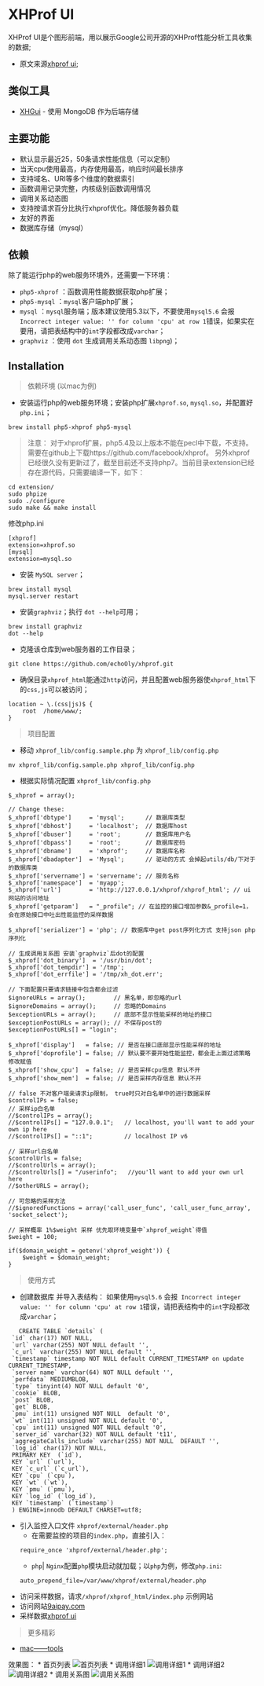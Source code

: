 XHProf UI
=========

XHProf UI是个图形前端，用以展示Google公司开源的XHProf性能分析工具收集的数据; 
* 原文来源[xhprof ui](https://github.com/preinheimer/xhprof);

类似工具
-------------

* [XHGui](https://github.com/perftools/xhgui) - 使用 MongoDB 作为后端存储

主要功能
-------------

* 默认显示最近25，50条请求性能信息（可以定制）
* 当天cpu使用最高，内存使用最高，响应时间最长排序
* 支持域名、URI等多个维度的数据索引
* 函数调用记录完整，内核级别函数调用情况
* 调用关系动态图
* 支持按请求百分比执行xhprof优化。降低服务器负载
* 友好的界面
* 数据库存储（mysql）

依赖
------------

除了能运行php的web服务环境外，还需要一下环境：

* `php5-xhprof` ：函数调用性能数据获取php扩展；
* `php5-mysql` ：`mysql`客户端php扩展；
* `mysql` ：`mysql`服务端；版本建议使用5.3以下，不要使用`mysql5.6` 会报` Incorrect integer value: '' for column 'cpu' at row 1`错误，如果实在要用，请把表结构中的`int`字段都改成`varchar`；
* `graphviz` ：使用 `dot` 生成调用关系动态图 `libpng`)；

Installation
-------------
> 依赖环境 (以mac为例)

* 安装运行php的web服务环境；安装php扩展`xhprof.so`, `mysql.so`，并配置好`php.ini`；
```angularjs
brew install php5-xhprof php5-mysql
```

> 注意：
> 对于xhprof扩展，php5.4及以上版本不能在pecl中下载，不支持。需要在github上下载https://github.com/facebook/xhprof。
> 另外xhprof已经很久没有更新过了，截至目前还不支持php7。当前目录extension已经存在源代码，只需要编译一下，如下：
```
cd extension/
sudo phpize
sudo ./configure 
sudo make && make install
```

修改php.ini
```angularjs
[xhprof]
extension=xhprof.so
[mysql]
extension=mysql.so
```
* 安装 `MySQL server`；
```angularjs
brew install mysql
mysql.server restart
```
* 安装`graphviz`；执行 `dot --help`可用；
```angularjs
brew install graphviz
dot --help
```
* 克隆该仓库到web服务器的工作目录；
```angularjs
git clone https://github.com/echoOly/xhprof.git
```
* 确保目录`xhprof_html`能通过`http`访问，并且配置web服务器使`xhprof_html`下的`css,js`可以被访问；
```angularjs
location ~ \.(css|js)$ {
    root  /home/www/;
}
```
> 项目配置
* 移动 `xhprof_lib/config.sample.php` 为 `xhprof_lib/config.php`
```angularjs
mv xhprof_lib/config.sample.php xhprof_lib/config.php
```
* 根据实际情况配置 `xhprof_lib/config.php`

```angularjs
$_xhprof = array();

// Change these:
$_xhprof['dbtype']     = 'mysql';      // 数据库类型
$_xhprof['dbhost']     = 'localhost';  // 数据库host
$_xhprof['dbuser']     = 'root';       // 数据库用户名
$_xhprof['dbpass']     = 'root';       // 数据库密码
$_xhprof['dbname']     = 'xhprof';     // 数据库名称
$_xhprof['dbadapter']  = 'Mysql';      // 驱动的方式 会掉起utils/db/下对于的数据库类
$_xhprof['servername'] = 'servername'; // 服务名称
$_xhprof['namespace']  = 'myapp';
$_xhprof['url']        = 'http://127.0.0.1/xhprof/xhprof_html'; // ui网站的访问地址
$_xhprof['getparam']   = "_profile"; // 在监控的接口增加参数&_profile=1，会在原始接口中吐出性能监控的采样数据

$_xhprof['serializer'] = 'php'; // 数据库中get post序列化方式 支持json php序列化

// 生成调用关系图 安装`graphviz`后dot的配置
$_xhprof['dot_binary']  = '/usr/bin/dot';
$_xhprof['dot_tempdir'] = '/tmp';
$_xhprof['dot_errfile'] = '/tmp/xh_dot.err';

// 下面配置只要请求链接中包含都会过滤
$ignoreURLs = array();        // 黑名单，即忽略的url
$ignoreDomains = array();     // 忽略的Domains
$exceptionURLs = array();     // 底部不显示性能采样的地址的接口
$exceptionPostURLs = array(); // 不保存post的
$exceptionPostURLs[] = "login";

$_xhprof['display']   = false; // 是否在接口底部显示性能采样的地址
$_xhprof['doprofile'] = false; // 默认要不要开始性能监控，都会走上面过滤策略修改赋值
$_xhprof['show_cpu']  = false; // 是否采样cpu信息 默认不开
$_xhprof['show_mem']  = false; // 是否采样内存信息 默认不开

// false 不对客户端亲请求ip限制， true时只对白名单中的进行数据采样
$controlIPs = false; 
// 采样ip白名单
//$controlIPs = array();
//$controlIPs[] = "127.0.0.1";   // localhost, you'll want to add your own ip here
//$controlIPs[] = "::1";         // localhost IP v6

// 采样url白名单
$controlUrls = false;
//$controlUrls = array();
//$controlUrls[] = "/userinfo";   //you'll want to add your own url here
//$otherURLS = array();

// 可忽略的采样方法
//$ignoredFunctions = array('call_user_func', 'call_user_func_array', 'socket_select');

// 采样概率 1%$weight 采样 优先取环境变量中`xhprof_weight`得值
$weight = 100;

if($domain_weight = getenv('xhprof_weight')) {
	$weight = $domain_weight;
}

```

> 使用方式
* 创建数据库 并导入表结构：
如果使用`mysql5.6` 会报` Incorrect integer value: '' for column 'cpu' at row 1`错误，请把表结构中的`int`字段都改成`varchar`；
```
   CREATE TABLE `details` (
 `id` char(17) NOT NULL,
 `url` varchar(255) NOT NULL default '',
 `c_url` varchar(255) NOT NULL default '',
 `timestamp` timestamp NOT NULL default CURRENT_TIMESTAMP on update CURRENT_TIMESTAMP,
 `server name` varchar(64) NOT NULL default '',
 `perfdata` MEDIUMBLOB,
 `type` tinyint(4) NOT NULL default '0',
 `cookie` BLOB,
 `post` BLOB,
 `get` BLOB, 
 `pmu` int(11) unsigned NOT NULL  default '0',
 `wt` int(11) unsigned NOT NULL default '0',
 `cpu` int(11) unsigned NOT NULL default '0',
 `server_id` varchar(32) NOT NULL default 't11',
 `aggregateCalls_include` varchar(255) NOT NULL  DEFAULT '',
 `log_id` char(17) NOT NULL,
 PRIMARY KEY  (`id`),
 KEY `url` (`url`),
 KEY `c_url` (`c_url`),
 KEY `cpu` (`cpu`),
 KEY `wt` (`wt`),
 KEY `pmu` (`pmu`),
 KEY `log_id` (`log_id`),
 KEY `timestamp` (`timestamp`)
 ) ENGINE=innodb DEFAULT CHARSET=utf8;  
```
* 引入监控入口文件 `xhprof/external/header.php`
    * 在需要监控的项目的`index.php`，直接引入：
    ```
    require_once 'xhprof/external/header.php';
    ```
    * `php`| `Nginx`配置`php`模块启动就加载；以`php`为例，修改`php.ini`:
    ```angularjs
    auto_prepend_file=/var/www/xhprof/external/header.php
    ```
* 访问采样数据，请求`/xhprof/xhprof_html/index.php`
示例网站
* 访问网站[9aipay.com](http://www.9aipay.com)
* 采样数据[xhprof ui](http://www.9aipay.com/xhprof/xhprof_html/)
> 更多精彩
* [mac——tools](http://www.9aipay.com/mysite)

效果图：
    * 首页列表 ![首页列表](./statics/homelist.png)
    * 调用详细1 ![调用详细1](./statics/detail1.png)
    * 调用详细2 ![调用详细2](./statics/detail2.png)
    * 调用关系图 ![调用关系图](./statics/callgraph.png)

